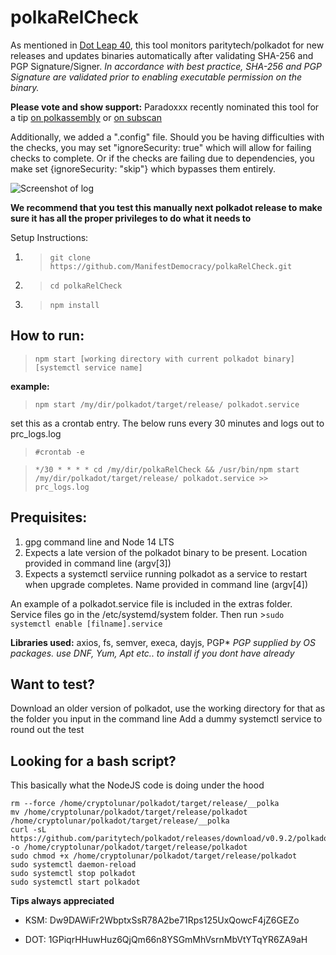 # polkaRelCheck
As mentioned in [Dot Leap 40](https://newsletter.dotleap.com/p/dotleap-40), this tool monitors paritytech/polkadot for new releases and updates binaries automatically after validating SHA-256 and PGP Signature/Signer.
*In accordance with best practice, SHA-256 and PGP Signature are validated prior to enabling executable permission on the binary.*

**Please vote and show support:** Paradoxxx recently nominated this tool for a tip [on polkassembly](https://kusama.polkassembly.io/tip/0x1f81fc887a2255144cc18ebe260b89acb55b2870576659cd88b664bf94e08b91) or [on subscan](https://kusama.subscan.io/treasury_tip/0x1f81fc887a2255144cc18ebe260b89acb55b2870576659cd88b664bf94e08b91)

Additionally, we added a ".config" file. Should you be having difficulties with the checks, you may set "ignoreSecurity: true" which will allow for failing checks to complete. Or if the checks are failing due to dependencies, you make set {ignoreSecurity: "skip"} which bypasses them entirely.


![Screenshot of log](https://i.imgur.com/xbxZ4cV.png)

**We recommend that you test this manually next polkadot release to make sure it has all the proper privileges to do what it needs to**

Setup Instructions:

1. >`git clone https://github.com/ManifestDemocracy/polkaRelCheck.git`
2. >`cd polkaRelCheck`
3. >`npm install`


## How to run: 
>`npm start [working directory with current polkadot binary] [systemctl service name]`

**example:** 
>`npm start /my/dir/polkadot/target/release/ polkadot.service`

set this as a crontab entry. The below runs every 30 minutes and logs out to prc_logs.log

>`#crontab -e`

>`*/30 * * * * cd /my/dir/polkaRelCheck && /usr/bin/npm start /my/dir/polkadot/target/release/ polkadot.service >> prc_logs.log`

## Prequisites:

1. gpg command line and Node 14 LTS
2. Expects a late version of the polkadot binary to be present. Location provided in command line (argv[3])
3. Expects a systemctl serviice running polkadot as a service to restart when upgrade completes. Name provided in command line (argv[4])

An example of a polkadot.service file is included in the extras folder. 
Service files go in the /etc/systemd/system folder. 
Then run >```sudo systemctl enable [filname].service```

**Libraries used:** axios, fs, semver, execa, dayjs, PGP*
*PGP supplied by OS packages. use DNF, Yum, Apt etc.. to install if you dont have already*

## Want to test?
Download an older version of polkadot, use the working directory for that as the folder you input in the command line
Add a dummy systemctl service to round out the test

## Looking for a bash script?
This basically what the NodeJS code is doing under the hood
```
rm --force /home/cryptolunar/polkadot/target/release/__polka
mv /home/cryptolunar/polkadot/target/release/polkadot  /home/cryptolunar/polkadot/target/release/__polka
curl -sL https://github.com/paritytech/polkadot/releases/download/v0.9.2/polkadot -o /home/cryptolunar/polkadot/target/release/polkadot
sudo chmod +x /home/cryptolunar/polkadot/target/release/polkadot
sudo systemctl daemon-reload
sudo systemctl stop polkadot
sudo systemctl start polkadot
```

**Tips always appreciated**

- KSM: Dw9DAWiFr2WbptxSsR78A2be71Rps125UxQowcF4jZ6GEZo

- DOT: 1GPiqrHHuwHuz6QjQm66n8YSGmMhVsrnMbVtYTqYR6ZA9aH


